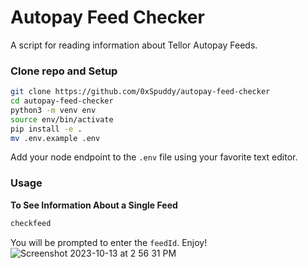 # Autopay Feed Checker

A script for reading information about Tellor Autopay Feeds.

### Clone repo and Setup
```sh
git clone https://github.com/0xSpuddy/autopay-feed-checker
cd autopay-feed-checker
python3 -m venv env
source env/bin/activate
pip install -e .
mv .env.example .env
```
Add your node endpoint to the `.env` file using your favorite text editor.

### Usage

**To See Information About a Single Feed**
```sh
checkfeed
```
You will be prompted to enter the `feedId`.
Enjoy!
![Screenshot 2023-10-13 at 2 56 31 PM](https://github.com/0xSpuddy/autopay-feed-checker/assets/72078372/1dd56801-6314-41b8-a0a7-a5066616dd31)

